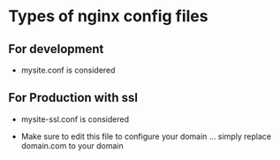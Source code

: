 # Types of nginx config files

## For development

* mysite.conf is considered

## For Production with ssl

* mysite-ssl.conf is considered

* Make sure to edit this file to configure your domain ... simply replace domain.com to your domain
  
